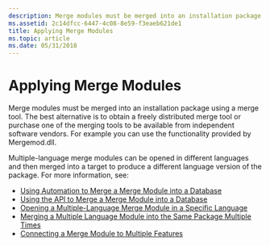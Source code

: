 ```yaml
---
description: Merge modules must be merged into an installation package using a merge tool.
ms.assetid: 2c14dfcc-6447-4c08-8e59-f3eaeb621de1
title: Applying Merge Modules
ms.topic: article
ms.date: 05/31/2018
---
```


# Applying Merge Modules

Merge modules must be merged into an installation package using a merge tool. The best alternative is to obtain a freely distributed merge tool or purchase one of the merging tools to be available from independent software vendors. For example you can use the functionality provided by Mergemod.dll.

Multiple-language merge modules can be opened in different languages and then merged into a target to produce a different language version of the package. For more information, see:

-   [Using Automation to Merge a Merge Module into a Database](using-automation-to-merge-a-merge-module-into-a-database.md)
-   [Using the API to Merge a Merge Module into a Database](using-the-api-to-merge-a-merge-module-into-a-database.md)
-   [Opening a Multiple-Language Merge Module in a Specific Language](opening-a-multiple-language-merge-module-in-a-specific-language.md)
-   [Merging a Multiple Language Module into the Same Package Multiple Times](merging-a-multiple-language-module-into-the-same-package-multiple-times.md)
-   [Connecting a Merge Module to Multiple Features](connecting-a-merge-module-to-multiple-features.md)

 

 



